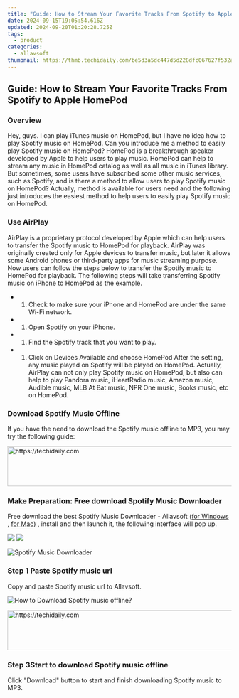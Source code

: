 ```yaml
---
title: "Guide: How to Stream Your Favorite Tracks From Spotify to Apple HomePod"
date: 2024-09-15T19:05:54.616Z
updated: 2024-09-20T01:20:28.725Z
tags:
  - product
categories:
  - allavsoft
thumbnail: https://thmb.techidaily.com/be5d3a5dc447d5d228dfc067627f532a2972f66afd30f19695d88ec8cd20ea85.jpg
---
```


## Guide: How to Stream Your Favorite Tracks From Spotify to Apple HomePod

### Overview

Hey, guys. I can play iTunes music on HomePod, but I have no idea how to play Spotify music on HomePod. Can you introduce me a method to easily play Spotify music on HomePod? HomePod is a breakthrough speaker developed by Apple to help users to play music. HomePod can help to stream any music in HomePod catalog as well as all music in iTunes library. But sometimes, some users have subscribed some other music services, such as Spotify, and is there a method to allow users to play Spotify music on HomePod? Actually, method is available for users need and the following just introduces the easiest method to help users to easily play Spotify music on HomePod.

### Use AirPlay

AirPlay is a proprietary protocol developed by Apple which can help users to transfer the Spotify music to HomePod for playback. AirPlay was originally created only for Apple devices to transfer music, but later it allows some Android phones or third-party apps for music streaming purpose. Now users can follow the steps below to transfer the Spotify music to HomePod for playback. The following steps will take transferring Spotify music on iPhone to HomePod as the example.

* 1. Check to make sure your iPhone and HomePod are under the same Wi-Fi network.
* 1. Open Spotify on your iPhone.
* 1. Find the Spotify track that you want to play.
* 1. Click on Devices Available and choose HomePod After the setting, any music played on Spotify will be played on HomePod. Actually, AirPlay can not only play Spotify music on HomePod, but also can help to play Pandora music, iHeartRadio music, Amazon music, Audible music, MLB At Bat music, NPR One music, Books music, etc on HomePod.

### Download Spotify Music Offline

If you have the need to download the Spotify music offline to MP3, you may try the following guide:

<!-- affiliate ads begin -->
<a href="https://appsumo.8odi.net/c/5597632/2118305/7443" target="_top" id="2118305">
  <img src="//a.impactradius-go.com/display-ad/7443-2118305" border="0" alt="https://techidaily.com" width="728" height="90"/>
</a>
<img height="0" width="0" src="https://appsumo.8odi.net/i/5597632/2118305/7443" style="position:absolute;visibility:hidden;" border="0" />
<!-- affiliate ads end -->

### Make Preparation: Free download Spotify Music Downloader

Free download the best Spotify Music Downloader - Allavsoft ([for Windows](https://tools.techidaily.com/allavsoft/products/) , [for Mac](https://tools.techidaily.com/allavsoft/products/)) , install and then launch it, the following interface will pop up.

[![](https://www.allavsoft.com/how-to/../images/how-to/free-download-win.jpg)](https://tools.techidaily.com/allavsoft/products/) [![](https://www.allavsoft.com/how-to/../images/how-to/free-download-mac.jpg)](https://tools.techidaily.com/allavsoft/products/)

![Spotify Music Downloader](https://www.allavsoft.com/how-to/../images/allavsoft/screen-shot-600.jpg)

### Step 1 Paste Spotify music url

Copy and paste Spotify music url to Allavsoft.

![How to Download Spotify music offline?](https://www.allavsoft.com/how-to/../images/how-to/spotify-to-mp3/spotify-to-mp3.jpg)

<!-- affiliate ads begin -->
<a href="https://aligracehair.sjv.io/c/5597632/2047411/19272" target="_top" id="2047411">
  <img src="//a.impactradius-go.com/display-ad/19272-2047411" border="0" alt="https://techidaily.com" width="728" height="90"/>
</a>
<img height="0" width="0" src="https://aligracehair.sjv.io/i/5597632/2047411/19272" style="position:absolute;visibility:hidden;" border="0" />
<!-- affiliate ads end -->

### Step 3Start to download Spotify music offline

Click "Download" button to start and finish downloading Spotify music to MP3.

<ins class="adsbygoogle"
     style="display:block"
     data-ad-format="autorelaxed"
     data-ad-client="ca-pub-7571918770474297"
     data-ad-slot="1223367746"></ins>

<ins class="adsbygoogle"
     style="display:block"
     data-ad-client="ca-pub-7571918770474297"
     data-ad-slot="8358498916"
     data-ad-format="auto"
     data-full-width-responsive="true"></ins>
